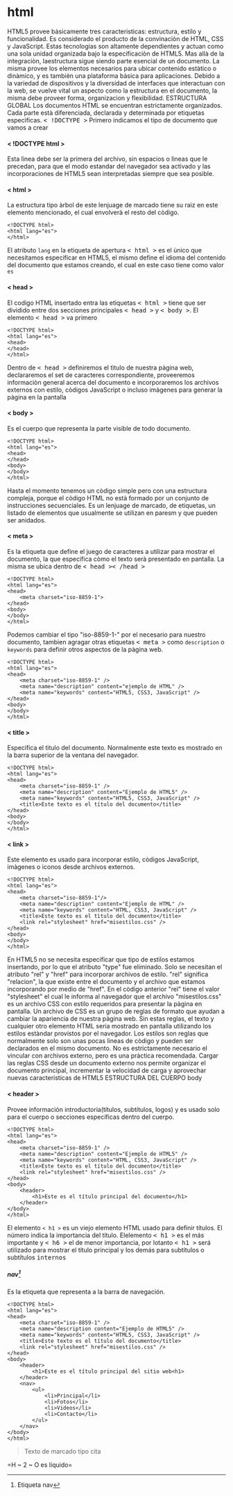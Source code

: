 
# html

HTML5 provee bàsicamente tres caracteristicas: estructura, estilo y funcionalidad. Es considerado el producto de la convinaciòn de HTML, CSS y JavaScript. Estas tecnologias son altamente dependientes y actuan como una sola unidad organizada bajo la especificaciòn de HTML5.
Mas allà de la integraciòn, laestructura sigue siendo parte esencial de un documento. La misma provee los elementos necesarios para ubicar contenido estàtico o dinàmico, y es tambièn una plataforma bàsica para aplicaciones. Debido a la variedad de dispositivos y la diversidad de interfaces que interactuan con la web, se vuelve vital un aspecto como la estructura en el documento, la misma debe proveer forma, organizacion y flexibilidad.
ESTRUCTURA GLOBAL 
Los documentos HTML se encuentran estrictamente organizados. Cada parte està diferenciada, declarada y determinada por etiquetas especìficas. 
<kbd>< !DOCTYPE ></kbd>
Primero indicamos el tipo de documento que vamos a crear

#### < !DOCTYPE html >

Esta lìnea debe ser la primera del archivo, sin espacios o lìneas que le precedan, para que el modo estandar del navegador sea activado y las incorporaciones de HTML5 sean interpretadas siempre que sea posible.

#### < html >

La estructura tipo àrbol de este lenjuage de marcado tiene su raìz en este elemento mencionado, el cual envolverà el resto del còdigo.

	<!DOCTYPE html>
	<html lang="es">
	</html>

El atributo <code>lang</code> en la etiqueta de apertura <kbd>< html ></kbd> es el ùnico que necesitamos especificar en HTML5, el mismo define el idioma del contenido del documento que estamos creando, el cual en este caso tiene como valor <code>es</code>

#### < head >

El codigo HTML insertado entra las etiquetas <kbd>< html ></kbd> tiene que ser dividido entre dos secciones principales <kbd>< head ></kbd> y <kbd>< body ></kbd>. El elemento <kbd>< head ></kbd> va primero

	<!DOCTYPE html>
	<html lang="es">
	<head>
	</head>
	</html>

Dentro de <kbd><  head ></kbd> definiremos el tìtulo de nuestra pàgina web, declararemos el set de caracteres correspondiente, proveeremos informaciòn general acerca del documento e incorporaremos los archivos externos con estilo, còdigos JavaScript o incluso imàgenes para generar la pàgina en la pantalla

#### < body >

Es el cuerpo que representa la parte visible de todo documento.

	<!DOCTYPE html>
	<html lang="es">
	<head>
	</head>
	<body>
	</body>
	</html>

Hasta el momento tenemos un còdigo simple pero con una estructura compleja, porque el còdigo HTML no està formado por un conjunto de instrucciones secuenciales. Es un lenjuage de marcado, de etiquetas, un listado de elementos que usualmente se utilizan en paresm y que pueden ser anidados.

#### < meta >

Es la etiqueta que define el juego de caracteres a utilizar para mostrar el documento, la que especifica còmo el texto serà presentado en pantalla. La misma se ubica dentro de <kbd>< head >< /head ></kbd>

	<!DOCTYPE html>
	<html lang="es">
	<head>
		<meta charset="iso-8859-1">
	</head>
	<body>
	</body>
	</html>

Podemos cambiar el tipo "iso-8859-1-" por el necesario para nuestro documento, tambien agragar otras etiquetas <kbd>< meta ></kbd> como <code>description</code> o <code>keywords</code>  para definir otros aspectos de la pàgina web.

	<!DOCTYPE html>
	<html lang="es">
	<head>
		<meta charset="iso-8859-1" />
		<meta name="description" content="ejemplo de HTML" />
		<meta name="keywords" content="HTML5, CSS3, JavaScript" />
	</head>
	<body>
	</body>
	</html>

#### < title >

Especifica el tìtulo del documento. Normalmente este texto es mostrado en la barra superior de la ventana del navegador.

	<!DOCTYPE html>
	<html lang="es">
	<head>
	 	<meta charset="iso-8859-1" />
	 	<meta name="description" content="Ejemplo de HTML5" />
	 	<meta name="keywords" content="HTML5, CSS3, JavaScript" />
	 	<title>Este texto es el título del documento</title>
	</head>
	<body>
	</body>
	</html>


#### < link >

Este elemento es usado para incorporar estilo, còdigos JavaScript, imàgenes o iconos desde archivos externos.

	<!DOCTYPE html>
	<html lang="es">
	<head>
		<meta charset="iso-8859-1"/>
		<meta name="description" content="Ejemplo de HTML" />
		<meta name="keywords" content="HTML, CSS3, JavaScript" />
		<title>Este texto es el tìtulo del documento</title>
		<link rel="stylesheet" href="misestilos.css" />
	</head>
	<body>
	</body>
	</html>

En HTML5 no se necesita especificar que tipo de estilos estamos insertando, por lo que el atributo "type" fue eliminado. Solo se necesitan el atributo "rel" y "href" para incorporar archivos de estilo. "rel" significa "relacion", la que existe entre el documento y el archivo que estamos incorporando por medio de "href". En el còdigo anterior "rel" tiene el valor "stylesheet" el cual le informa al navegador que el archivo "misestilos.css" es un archivo CSS con estilo requeridos para presentar la pàgina en pantalla.
Un archivo de CSS es un grupo de reglas de formato que ayudan a cambiar la apariencia de nuestra pàgina web. Sin estas reglas, el texto y cualquier otro elemento HTML seria mostrado en pantalla utilizando los estilos estàndar provistos por el navegador. Los estilos son reglas que normalmente solo son unas pocas lineas de còdigo y pueden ser declarados en el mismo documento. No es estrictamente necesario el vincular con archivos externo, pero es una pràctica recomendada. Cargar las reglas CSS desde un documento externo nos permite organizar el documento principal, incrementar la velocidad de carga y aprovechar nuevas caracteristicas de HTML5
ESTRUCTURA DEL CUERPO body

#### < header >

Provee información introductoria(títulos, subtítulos, logos) y es usado solo para el cuerpo o secciones específicas dentro del cuerpo.

	<!DOCTYPE html>
	<html lang="es">
	<head>
		<meta charset="iso-8859-1" />
		<meta name="description" content="Ejemplo de HTML5" />
		<meta name="keywords" content="HTML, CSS3, JavaScript" />
		<title>Este texto es el título del documento</title>
		<link rel="stylesheet" href="misestilos.css" />
	</head>
	<body>
		<header>
			<h1>Este es el título principal del documento</h1>
		</header>
	</body>
	</html>

El elemento <code>< h1 ></code> es un viejo elemento HTML usado para definir títulos. El número indica la importancia del título. Elelemento <kbd>< h1 ></kbd> es el más importante y <kbd>< h6 ></kbd> el de menor importancia, por lotanto <kbd>< h1 ></kbd> será utilizado para mostrar el título principal y los demás para subtítulos o subtítulos <samp>internos</samp>

##### nav[^1]

Es la etiqueta que representa  a la barra de navegación.

	<!DOCTYPE html>
	<html lang="es">
	<head>
		<meta charset="iso-8859-1" />
		<meta name="description content="Ejemplo de HTML5" />
		<meta name="keywords" content="HTML5, CSS3, JavaScript" />
		<title>Este texto es el título del documento</title>
		<link rel="stylesheet" href="misestilos.css" />
	</head>
	<body>
		<header>
			<h1>Este es el título principal del sitio web<h1>
		</header>
		<nav>
			<ul>
				<li>Principal</li>
				<li>Fotos</li>
				<li>Videos</li>
				<li>Contacto</li>
			</ul>
		</nav>
	</body>
	</html>



> Texto de marcado tipo cita

=H ~ 2 ~ O es líquido=

[^1]: Etiqueta nav


